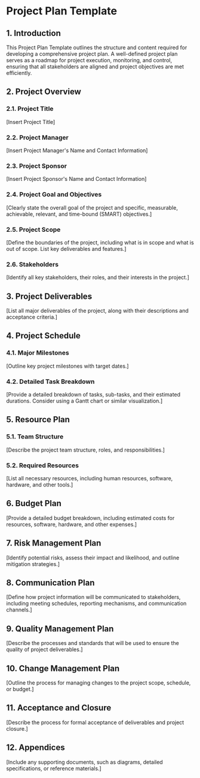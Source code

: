 # Project Plan Template

## 1. Introduction

This Project Plan Template outlines the structure and content required for developing a comprehensive project plan. A well-defined project plan serves as a roadmap for project execution, monitoring, and control, ensuring that all stakeholders are aligned and project objectives are met efficiently.

## 2. Project Overview

### 2.1. Project Title

[Insert Project Title]

### 2.2. Project Manager

[Insert Project Manager's Name and Contact Information]

### 2.3. Project Sponsor

[Insert Project Sponsor's Name and Contact Information]

### 2.4. Project Goal and Objectives

[Clearly state the overall goal of the project and specific, measurable, achievable, relevant, and time-bound (SMART) objectives.]

### 2.5. Project Scope

[Define the boundaries of the project, including what is in scope and what is out of scope. List key deliverables and features.]

### 2.6. Stakeholders

[Identify all key stakeholders, their roles, and their interests in the project.]

## 3. Project Deliverables

[List all major deliverables of the project, along with their descriptions and acceptance criteria.]

## 4. Project Schedule

### 4.1. Major Milestones

[Outline key project milestones with target dates.]

### 4.2. Detailed Task Breakdown

[Provide a detailed breakdown of tasks, sub-tasks, and their estimated durations. Consider using a Gantt chart or similar visualization.]

## 5. Resource Plan

### 5.1. Team Structure

[Describe the project team structure, roles, and responsibilities.]

### 5.2. Required Resources

[List all necessary resources, including human resources, software, hardware, and other tools.]

## 6. Budget Plan

[Provide a detailed budget breakdown, including estimated costs for resources, software, hardware, and other expenses.]

## 7. Risk Management Plan

[Identify potential risks, assess their impact and likelihood, and outline mitigation strategies.]

## 8. Communication Plan

[Define how project information will be communicated to stakeholders, including meeting schedules, reporting mechanisms, and communication channels.]

## 9. Quality Management Plan

[Describe the processes and standards that will be used to ensure the quality of project deliverables.]

## 10. Change Management Plan

[Outline the process for managing changes to the project scope, schedule, or budget.]

## 11. Acceptance and Closure

[Describe the process for formal acceptance of deliverables and project closure.]

## 12. Appendices

[Include any supporting documents, such as diagrams, detailed specifications, or reference materials.]


